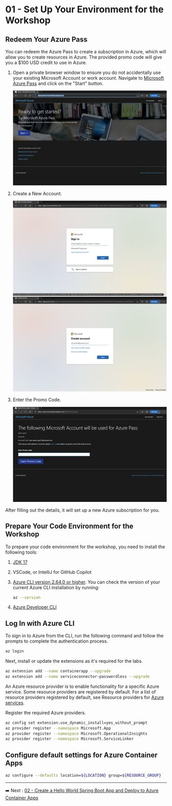 # 01 - Set Up Your Environment for the Workshop

## Redeem Your Azure Pass

You can redeem the Azure Pass to create a subscription in Azure, which will allow you to create resources in Azure. The
provided promo code will give you a $100 USD credit to use  in Azure.

1. Open a private browser window to ensure you do not accidentally use your existing Microsoft Account or work account.
   Navigate to [Microsoft Azure Pass](https://www.microsoftazurepass.com/) and click on the "Start" button.

   ![Azure Pass](images/image01.png "Azure Pass")

2. Create a New Account.

   ![Azure Pass](images/image02.png "Azure Pass")
   ![Azure Pass](images/image03.png "Azure Pass")

3. Enter the Promo Code.

   ![Azure Pass](images/image04.png "Azure Pass")

After filling out the details, it will set up a new Azure subscription for you.

## Prepare Your Code Environment for the Workshop

To prepare your code environment for the workshop, you need to install the following tools:

1. [JDK 17](https://docs.microsoft.com/java/openjdk/download?WT.mc_id=azurespringcloud-github-judubois#openjdk-17)
2. VSCode, or IntelliJ for GitHub Copilot
3. [Azure CLI version 2.64.0 or higher](https://docs.microsoft.com/cli/azure/install-azure-cli?view=azure-cli-latest).
   You can check the version of your current Azure CLI installation by running:

    ```bash
    az --version
    ```

4. [Azure Developer CLI](https://learn.microsoft.com/en-us/azure/developer/azure-developer-cli/install-azd?tabs=winget-windows%2Cbrew-mac%2Cscript-linux&pivots=os-windows)

## Log In with Azure CLI

To sign in to Azure from the CLI, run the following command and follow the prompts to complete the authentication
process.

```bash
az login
```

Next, install or update the extensions as it's required for the labs.

```bash
az extension add --name containerapp --upgrade
az extension add --name serviceconnector-passwordless --upgrade
```

An Azure resource provider is to enable functionality for a specific Azure service. Some resource providers are
registered by default. For a list of resource providers registered by default, see Resource providers
for [Azure services](https://learn.microsoft.com/en-us/azure/azure-resource-manager/management/azure-services-resource-providers).

Register the required Azure providers.

```bash
az config set extension.use_dynamic_install=yes_without_prompt
az provider register --namespace Microsoft.App
az provider register --namespace Microsoft.OperationalInsights
az provider register --namespace Microsoft.ServiceLinker
```

## Configure default settings for Azure Container Apps

```bash
az configure --defaults location=${LOCATION} group=${RESOURCE_GROUP}
```

---

➡️
Next : [02 - Create a Hello World Spring Boot App and Deploy to Azure Container Apps](../02-deploy-helloworld/README.md)